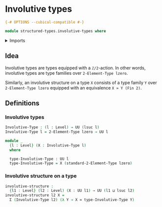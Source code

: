 # Involutive types

```agda
{-# OPTIONS --cubical-compatible #-}

module structured-types.involutive-types where
```

<details><summary>Imports</summary>

```agda
open import foundation.dependent-pair-types
open import foundation.equivalences
open import foundation.universe-levels

open import univalent-combinatorics.2-element-types
```

</details>

## Idea

Involutive types are types equipped with a `ℤ/2`-action. In other words,
involutive types are type families over `2-Element-Type lzero`.

Similarly, an involutive structure on a type `X` consists of a type family `Y`
over `2-Element-Type lzero` equipped with an equivalence `X ≃ Y (Fin 2)`.

## Definitions

### Involutive types

```agda
Involutive-Type : (l : Level) → UU (lsuc l)
Involutive-Type l = 2-Element-Type lzero → UU l

module _
  {l : Level} (X : Involutive-Type l)
  where

  type-Involutive-Type : UU l
  type-Involutive-Type = X (standard-2-Element-Type lzero)
```

### Involutive structure on a type

```agda
involutive-structure :
  {l1 : Level} (l2 : Level) (X : UU l1) → UU (l1 ⊔ lsuc l2)
involutive-structure l2 X =
  Σ (Involutive-Type l2) (λ Y → X ≃ type-Involutive-Type Y)
```
